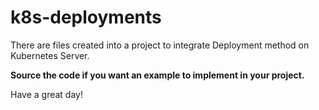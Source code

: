 # k8s-deployments
There are files created into a project to integrate Deployment method on Kubernetes Server.

**Source the code if you want an example to implement in your project.**

Have a great day!

